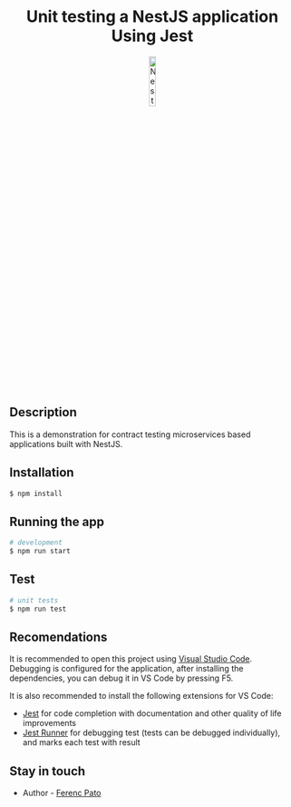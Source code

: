 <h1 align="center">Unit testing a NestJS application Using Jest</h1>
<p align="center">
  <a href="http://nestjs.com/" target="blank"><img src="https://d33wubrfki0l68.cloudfront.net/49c2be6f2607b5c12dd27f8ecc8521723447975d/f05c5/logo-small.cbbeba89.svg" width="15%" alt="Nest Logo" /></a>
</p>

## Description

This is a demonstration for contract testing microservices based applications built with NestJS.

## Installation

```bash
$ npm install
```

## Running the app

```bash
# development
$ npm run start
```

## Test

```bash
# unit tests
$ npm run test
```

## Recomendations

It is recommended to open this project using [Visual Studio Code](https://code.visualstudio.com/). Debugging is configured for the application, after installing the dependencies, you can debug it in VS Code by pressing F5.

It is also recommended to install the following extensions for VS Code:
* [Jest](https://marketplace.visualstudio.com/items?itemName=Orta.vscode-jest) for code completion with documentation and other quality of life improvements
* [Jest Runner](https://marketplace.visualstudio.com/items?itemName=firsttris.vscode-jest-runner) for debugging test (tests can be debugged individually), and marks each test with result

## Stay in touch

- Author - [Ferenc Pato](http://ferenc-pato.ro/)
